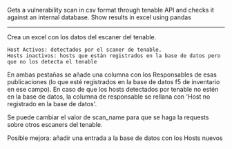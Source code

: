 Gets a vulnerability scan in csv format through tenable API and checks it against an internal database. Show results in excel using pandas


---

Crea un excel con los datos del escaner del tenable. 

	Host Activos: detectados por el scaner de tenable.
	Hosts inactivos: hosts que están registrados en la base de datos pero que no los detecta el tenable

En ambas pestañas se añade una columna con los Responsables de esas publicaciones (lo que esté registrados en la base de datos f5 de inventario en ese campo). 
En caso de que los hosts detectados por tenable no estén en la base de datos, la columna de responsable 
se rellana con 'Host no registrado en la base de datos'.

Se puede cambiar el valor de scan_name para que se haga la requests sobre otros escaners del tenable.

Posible mejora: añadir una entrada a la base de datos con los Hosts nuevos


